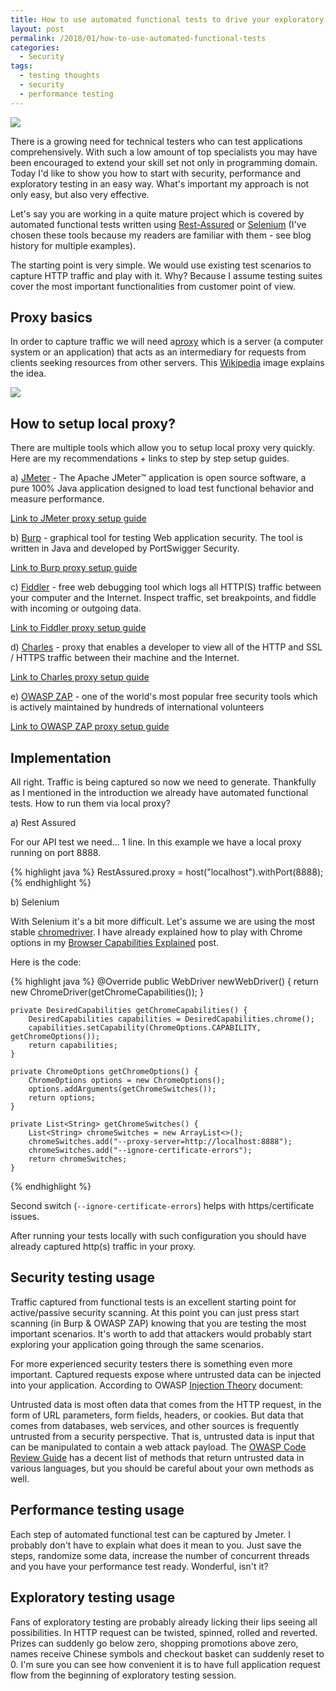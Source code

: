 ```yaml
---
title: How to use automated functional tests to drive your exploratory, security and performance testing efforts?
layout: post
permalink: /2018/01/how-to-use-automated-functional-tests
categories:
  - Security
tags:
  - testing thoughts
  - security
  - performance testing
---
```


![](/images/blog/silly.jpg)

There is a growing need for technical testers who can test applications comprehensively. With such a low amount of top specialists you may have been encouraged to extend your skill set not only in programming domain. Today I'd like to show you how to start with security, performance and exploratory testing in an easy way. What's important my approach is not only easy, but also very effective.

Let's say you are working in a quite mature project which is covered by automated functional tests written using [Rest-Assured](http://www.awesome-testing.com/search/label/API%20testing) or [Selenium](http://www.awesome-testing.com/search/label/selenium) (I've chosen these tools because my readers are familiar with them - see blog history for multiple examples).

The starting point is very simple. We would use existing test scenarios to capture HTTP traffic and play with it. Why? Because I assume testing suites cover the most important functionalities from customer point of view.

## Proxy basics

In order to capture traffic we will need a[proxy](https://en.wikipedia.org/wiki/Proxy_server) which is a server (a computer system or an application) that acts as an intermediary for requests from clients seeking resources from other servers. This [Wikipedia](https://en.wikipedia.org/wiki/Proxy_server) image explains the idea.

![](/images/blog/Proxy_concept_en.svg.png)

## How to setup local proxy?

There are multiple tools which allow you to setup local proxy very quickly. Here are my recommendations + links to step by step setup guides.

a) [JMeter](http://jmeter.apache.org/) - The Apache JMeter™ application is open source software, a pure 100% Java application designed to load test functional behavior and measure performance.

[Link to JMeter proxy setup guide](https://github.com/slawekradzyminski/AwesomeTesting/blob/master/src/test/java/gui/proxy/jmeter_proxy_step_by_step.pdf)

b) [Burp](https://portswigger.net/burp) - graphical tool for testing Web application security. The tool is written in Java and developed by PortSwigger Security.

[Link to Burp proxy setup guide](https://support.portswigger.net/customer/portal/articles/1783055-configuring-your-browser-to-work-with-burp)

c) [Fiddler](https://www.telerik.com/fiddler) - free web debugging tool which logs all HTTP(S) traffic between your computer and the Internet. Inspect traffic, set breakpoints, and fiddle with incoming or outgoing data.

[Link to Fiddler proxy setup guide](http://docs.telerik.com/fiddler/KnowledgeBase/Proxy)

d) [Charles](https://www.charlesproxy.com/) - proxy that enables a developer to view all of the HTTP and SSL / HTTPS traffic between their machine and the Internet.

[Link to Charles proxy setup guide](https://www.charlesproxy.com/documentation/configuration/proxy-settings/)

e) [OWASP ZAP](https://www.owasp.org/index.php/OWASP_Zed_Attack_Proxy_Project) - one of the world's most popular free security tools which is actively maintained by hundreds of international volunteers

[Link to OWASP ZAP proxy setup guide](https://chrisdecairos.ca/intercepting-traffic-with-zaproxy/)

## Implementation

All right. Traffic is being captured so now we need to generate. Thankfully as I mentioned in the introduction we already have automated functional tests. How to run them via local proxy?

a) Rest Assured

For our API test we need... 1 line. In this example we have a local proxy running on port 8888.

{% highlight java %}
RestAssured.proxy = host("localhost").withPort(8888);
{% endhighlight %}

b) Selenium

With Selenium it's a bit more difficult. Let's assume we are using the most stable [chromedriver](https://sites.google.com/a/chromium.org/chromedriver/). I have already explained how to play with Chrome options in my [Browser Capabilities Explained](http://www.awesome-testing.com/2016/02/selenium-browser-capabilities-explained.html) post.

Here is the code:

{% highlight java %}
    @Override
    public WebDriver newWebDriver() {
        return new ChromeDriver(getChromeCapabilities());
    }

    private DesiredCapabilities getChromeCapabilities() {
        DesiredCapabilities capabilities = DesiredCapabilities.chrome();
        capabilities.setCapability(ChromeOptions.CAPABILITY, getChromeOptions());
        return capabilities;
    }

    private ChromeOptions getChromeOptions() {
        ChromeOptions options = new ChromeOptions();
        options.addArguments(getChromeSwitches());
        return options;
    }

    private List<String> getChromeSwitches() {
        List<String> chromeSwitches = new ArrayList<>();
        chromeSwitches.add("--proxy-server=http://localhost:8888");
        chromeSwitches.add("--ignore-certificate-errors");
        return chromeSwitches;
    }
{% endhighlight %}

Second switch (`--ignore-certificate-errors`) helps with https/certificate issues.

After running your tests locally with such configuration you should have already captured http(s) traffic in your proxy.

## Security testing usage

Traffic captured from functional tests is an excellent starting point for active/passive security scanning. At this point you can just press start scanning (in Burp & OWASP ZAP) knowing that you are testing the most important scenarios. It's worth to add that attackers would probably start exploring your application going through the same scenarios.

For more experienced security testers there is something even more important. Captured requests expose where untrusted data can be injected into your application. According to OWASP [Injection Theory](https://www.owasp.org/index.php/Injection_Theory) document:

Untrusted data is most often data that comes from the HTTP request, in the form of URL parameters, form fields, headers, or cookies. But data that comes from databases, web services, and other sources is frequently untrusted from a security perspective. That is, untrusted data is input that can be manipulated to contain a web attack payload. The [OWASP Code Review Guide](https://www.owasp.org/index.php/Searching_for_Code_in_J2EE/Java) has a decent list of methods that return untrusted data in various languages, but you should be careful about your own methods as well.

## Performance testing usage

Each step of automated functional test can be captured by Jmeter. I probably don't have to explain what does it mean to you. Just save the steps, randomize some data, increase the number of concurrent threads and you have your performance test ready. Wonderful, isn't it?

## Exploratory testing usage

Fans of exploratory testing are probably already licking their lips seeing all possibilities. In HTTP request can be twisted, spinned, rolled and reverted. Prizes can suddenly go below zero, shopping promotions above zero, names receive Chinese symbols and checkout basket can suddenly reset to 0. I'm sure you can see how convenient it is to have full application request flow from the beginning of exploratory testing session.
